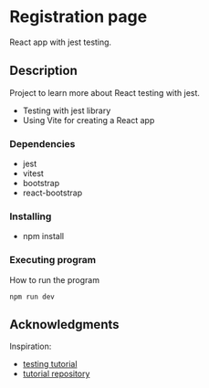 # Registration page

React app with jest testing.

## Description

Project to learn more about React testing with jest.
- Testing with jest library 
- Using Vite for creating a React app

### Dependencies

* jest
* vitest
* bootstrap 
* react-bootstrap

### Installing

* npm install

### Executing program

How to run the program

```
npm run dev
```

## Acknowledgments

Inspiration:
* [testing tutorial](https://www.freecodecamp.org/news/write-unit-tests-using-react-testing-library/)
* [tutorial repository](https://github.com/myogeshchavan97/testing-library-demo)


